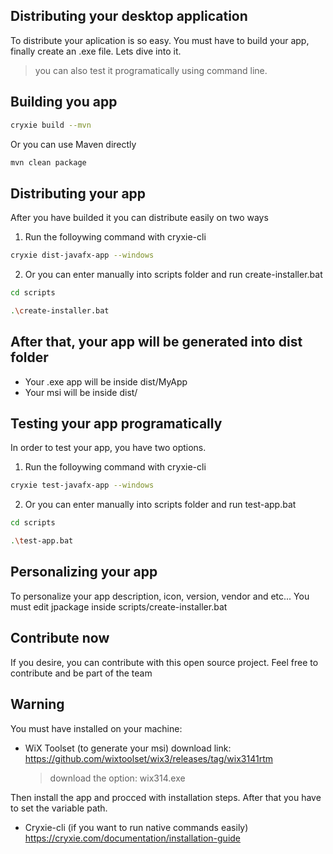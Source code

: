 ## Distributing your desktop application

To distribute your aplication is so easy. You must have to build your app, finally create an .exe file. Lets dive into it.

> you can also test it programatically using command line.

## Building you app

```bash
cryxie build --mvn
```

Or you can use Maven directly

```bash
mvn clean package
```

## Distributing your app

After you have builded it you can distribute easily on two ways

1. Run the folloywing command with cryxie-cli

```bash
cryxie dist-javafx-app --windows
```

2. Or you can enter manually into scripts folder and run create-installer.bat

```bash
cd scripts
```

```bash
.\create-installer.bat
```

## After that, your app will be generated into dist folder

- Your .exe app will be inside dist/MyApp
- Your msi will be inside dist/

## Testing your app programatically

In order to test your app, you have two options.

1. Run the folloywing command with cryxie-cli

```bash
cryxie test-javafx-app --windows
```

2. Or you can enter manually into scripts folder and run test-app.bat

```bash
cd scripts
```

```bash
.\test-app.bat
```

## Personalizing your app

To personalize your app description, icon, version, vendor and etc... You must edit jpackage inside scripts/create-installer.bat

## Contribute now

If you desire, you can contribute with this open source project.
Feel free to contribute and be part of the team

## Warning

You must have installed on your machine:

- WiX Toolset (to generate your msi)
  download link:
  https://github.com/wixtoolset/wix3/releases/tag/wix3141rtm
  > download the option: wix314.exe

Then install the app and procced with installation steps. After that you have to set the variable path.

- Cryxie-cli (if you want to run native commands easily)
  https://cryxie.com/documentation/installation-guide
